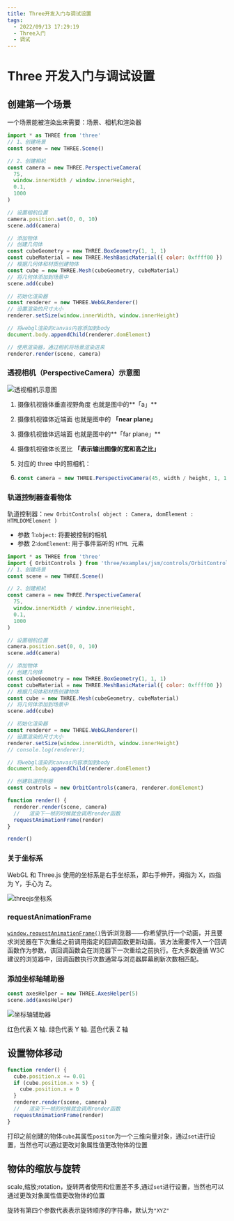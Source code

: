 ```yaml
---
title: Three开发入门与调试设置
tags:
  - 2022/09/13 17:29:19
  - Three入门
  - 调试
---
```


# Three 开发入门与调试设置

## 创建第一个场景

一个场景能被渲染出来需要：场景、相机和渲染器

```js
import * as THREE from 'three'
// 1、创建场景
const scene = new THREE.Scene()

// 2、创建相机
const camera = new THREE.PerspectiveCamera(
  75,
  window.innerWidth / window.innerHeight,
  0.1,
  1000
)

// 设置相机位置
camera.position.set(0, 0, 10)
scene.add(camera)

// 添加物体
// 创建几何体
const cubeGeometry = new THREE.BoxGeometry(1, 1, 1)
const cubeMaterial = new THREE.MeshBasicMaterial({ color: 0xffff00 })
// 根据几何体和材质创建物体
const cube = new THREE.Mesh(cubeGeometry, cubeMaterial)
// 将几何体添加到场景中
scene.add(cube)

// 初始化渲染器
const renderer = new THREE.WebGLRenderer()
// 设置渲染的尺寸大小
renderer.setSize(window.innerWidth, window.innerHeight)

// 将webgl渲染的canvas内容添加到body
document.body.appendChild(renderer.domElement)

// 使用渲染器，通过相机将场景渲染进来
renderer.render(scene, camera)
```

### 透视相机（PerspectiveCamera）示意图

![透视相机示意图](https://zfh-nanjing-bucket.oss-cn-nanjing.aliyuncs.com/blog-images/%E9%80%8F%E8%A7%86%E7%9B%B8%E6%9C%BA%E7%A4%BA%E6%84%8F%E5%9B%BE.png)

1. 摄像机视锥体垂直视野角度 也就是图中的**「a」**

2. 摄像机视锥体近端面 也就是图中的 **「near plane」**

3. 摄像机视锥体远端面 也就是图中的**「far plane」**

4. 摄像机视锥体长宽比 **「表示输出图像的宽和高之比」**

5. 对应的 three 中的照相机：

6. ```js
   const camera = new THREE.PerspectiveCamera(45, width / height, 1, 1000)
   ```

### 轨道控制器查看物体

轨道控制器：`new OrbitControls( object : Camera, domElement : HTMLDOMElement )`

- 参数 1:`object`: 将要被控制的相机
- 参数 2:`domElement`: 用于事件监听的 `HTML `元素

```js
import * as THREE from 'three'
import { OrbitControls } from 'three/examples/jsm/controls/OrbitControls.js'
// 1、创建场景
const scene = new THREE.Scene()

// 2、创建相机
const camera = new THREE.PerspectiveCamera(
  75,
  window.innerWidth / window.innerHeight,
  0.1,
  1000
)

// 设置相机位置
camera.position.set(0, 0, 10)
scene.add(camera)

// 添加物体
// 创建几何体
const cubeGeometry = new THREE.BoxGeometry(1, 1, 1)
const cubeMaterial = new THREE.MeshBasicMaterial({ color: 0xffff00 })
// 根据几何体和材质创建物体
const cube = new THREE.Mesh(cubeGeometry, cubeMaterial)
// 将几何体添加到场景中
scene.add(cube)

// 初始化渲染器
const renderer = new THREE.WebGLRenderer()
// 设置渲染的尺寸大小
renderer.setSize(window.innerWidth, window.innerHeight)
// console.log(renderer);

// 将webgl渲染的canvas内容添加到body
document.body.appendChild(renderer.domElement)

// 创建轨道控制器
const controls = new OrbitControls(camera, renderer.domElement)

function render() {
  renderer.render(scene, camera)
  //   渲染下一帧的时候就会调用render函数
  requestAnimationFrame(render)
}

render()
```

### 关于坐标系

WebGL 和 Three.js 使用的坐标系是右手坐标系，即右手伸开，拇指为 X，四指为 Y，手心为 Z。

![threejs坐标系](https://zfh-nanjing-bucket.oss-cn-nanjing.aliyuncs.com/blog-images/threejs%E5%9D%90%E6%A0%87%E7%B3%BB.jpeg)

### requestAnimationFrame

[`window.requestAnimationFrame()`](https://developer.mozilla.org/zh-CN/docs/Web/API/Window/requestAnimationFrame)告诉浏览器——你希望执行一个动画，并且要求浏览器在下次重绘之前调用指定的回调函数更新动画。该方法需要传入一个回调函数作为参数，该回调函数会在浏览器下一次重绘之前执行。在大多数遵循 W3C 建议的浏览器中，回调函数执行次数通常与浏览器屏幕刷新次数相匹配。

### 添加坐标轴辅助器

```js
const axesHelper = new THREE.AxesHelper(5)
scene.add(axesHelper)
```

![坐标轴辅助器](https://zfh-nanjing-bucket.oss-cn-nanjing.aliyuncs.com/blog-images/%E5%9D%90%E6%A0%87%E8%BD%B4%E8%BE%85%E5%8A%A9%E5%99%A8.gif)

红色代表 X 轴. 绿色代表 Y 轴. 蓝色代表 Z 轴

## 设置物体移动

```js
function render() {
  cube.position.x += 0.01
  if (cube.position.x > 5) {
    cube.position.x = 0
  }
  renderer.render(scene, camera)
  //   渲染下一帧的时候就会调用render函数
  requestAnimationFrame(render)
}
```

打印之前创建的物体`cube`其属性`positon`为一个三维向量对象，通过`set`进行设置，当然也可以通过更改对象属性值更改物体的位置

## 物体的缩放与旋转

scale,缩放;rotation，旋转两者使用和位置差不多,通过`set`进行设置，当然也可以通过更改对象属性值更改物体的位置

旋转有第四个参数代表表示旋转顺序的字符串，默认为`"XYZ"`
